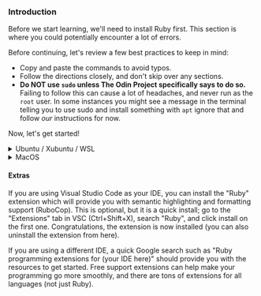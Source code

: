### Introduction

Before we start learning, we'll need to install Ruby first. This section is where you could potentially encounter a lot of errors.

Before continuing, let's review a few best practices to keep in mind:

* Copy and paste the commands to avoid typos.
* Follow the directions closely, and don't skip over any sections.
* **Do NOT use `sudo` unless The Odin Project specifically says to do so.** Failing to follow this can cause a lot of headaches, and never run as the `root` user. In some instances you might see a message in the terminal telling you to use sudo and install something with `apt` ignore that and follow _our_ instructions for now.

Now, let's get started!

<details markdown="block">
<summary class="dropDown-header">Ubuntu / Xubuntu / WSL
</summary>

### Step 1: Install Updates, Packages and Libraries

Before we can install Ruby, we need to install some base packages.

#### Step 1.1: Open the Terminal

We'll use the terminal to install all of the programs.

If you're using Ubuntu or Xubuntu, simply press `Ctrl + Alt + T` to open the terminal. (This may work in other Linux distributions; you'll have to try!)

If you're using WSL, open the "Ubuntu 18.04" program from your Start menu.

**Quick tip:** In Linux, you can copy from the terminal with `ctrl + shift + c` and paste with `ctrl + shift + v`. In WSL, you can use `ctrl + c` to copy from the terminal, and you can right click at the prompt to paste the contents of the clipboard into the terminal, whether it's bash, PowerShell, or Command Prompt.

#### Step 1.2: Update Linux

The rest of the installation will take place inside the terminal window.  

First, we need to make sure your Linux distribution is up to date. Run these commands one by one. Because these commands use `sudo`, you will have to enter your password in order for them to run. When typing your password, you may not get any visual feedback, but rest assured that your password is being entered. Once you're done typing your password, press `enter`.

~~~bash
sudo apt update
sudo apt upgrade
~~~

When it prompts you, press `y` and then `enter`.

#### Step 1.3: Install Packages and Libraries

Next, you need to install some required packages that do not come preinstalled. Be sure to copy and paste this command.

~~~bash
sudo apt install gcc make libssl-dev libreadline-dev zlib1g-dev libsqlite3-dev
~~~

When it prompts you, press `y` and then `enter`. You may or may not have to type your password after pressing `enter`.

### Step 2: Install Ruby

Now you're ready to install Ruby. We're going to use a tool called `rbenv`, which makes it easy to install and manage Ruby versions.

#### Step 2.1: Install rbenv

First, you need to clone the rbenv repository using `git`, which is a version control program you installed with the last command. You will become more familiar with this program later on.

~~~bash
git clone https://github.com/rbenv/rbenv.git ~/.rbenv
~~~

Next, we'll add some commands to allow rbenv to work properly. We can use the Linux `echo` command to make it easy.

Note: Run these commands one by one in sequence. They will not provide any output if done properly. Again, be sure to copy and paste these commands.

~~~bash
echo 'export PATH="$HOME/.rbenv/bin:$PATH"' >> ~/.bashrc
echo 'eval "$(rbenv init -)"' >> ~/.bashrc
exit
~~~

After running the final `exit` command, you will need to close and open a new terminal (see Step 1.1 above).

Next, you need to install `ruby-build` to help compile the Ruby binaries. Run these commands in the terminal to create a directory for the ruby-build plugin and then download it to the proper directory.

~~~bash
mkdir -p "$(rbenv root)"/plugins
git clone https://github.com/rbenv/ruby-build.git "$(rbenv root)"/plugins/ruby-build
~~~

Finally, run 

~~~bash
rbenv -v
~~~~

 from your terminal to verify that `rbenv` has been installed correctly. You should get an output with a version number **similar** to this:

~~~bash
rbenv 1.1.2-2-g4e92322
~~~

If you do not get a version number at all (anything not starting with `rbenv 1...`), please ask for help in the [Odin Project Chat Room](https://discordapp.com/channels/505093832157691914/505093832157691916).

#### Step 2.2: Install Ruby

It's finally time to install Ruby using `rbenv`!

Inside the terminal, run this command:

~~~bash
rbenv install 2.6.5 --verbose
~~~

This command will take 10-15 minutes to complete. The `--verbose` flag will show you what's going on so you can be sure it hasn't gotten stuck. While it installs, take this time to watch [this video](https://youtu.be/X2CYWg9-2N0) or to get a glass of water.

When the last command is finished, set the Ruby version and verify that it's working:

~~~bash
rbenv global 2.6.5
~~~

Then,

~~~bash
ruby -v
~~~

The above command should return something similar to this:

~~~bash
ruby 2.6.5pxx (20xx-xx-xx revision xxxxx) [x86_64-linux]
~~~
where x represents the version available at the time you installed Ruby.

Well done! Pat yourself on the back! The hard part is done, and it's time to move on to the next lesson!




</details>


<details markdown="block">
<summary class="dropDown-header">MacOS
</summary>

### Step 1: Install Packages and Libraries

Before we can install Ruby, we need to install some base packages. We will use the terminal to install all of the programs.

#### Step 1.1: Open the Terminal

In your Applications folder, find "Utilities" and double click "Terminal". Alternatively, using Spotlight (`CMD + Space`) or Launchpad, type "Terminal".

The rest of the instructions are done inside this terminal window.

#### Step 1.2: Install Xcode

First, you need to install Xcode, which is a program provided by Apple for programming. Xcode will install many programs that are needed for Ruby and Git and should take 10-15 minutes to install.

Type `xcode-select --install` in your terminal and press `enter`. You may need to click "Install" when prompted.

#### Step 1.3: Install Homebrew

The next program you need to install is [Homebrew](https://brew.sh/), which makes it easy to install other programs you'll need. From inside the terminal, type the following:

~~~bash
/usr/bin/ruby -e "$(curl -fsSL https://raw.githubusercontent.com/Homebrew/install/master/install)"
~~~

You will be prompted to enter your password. When typing your password, you may not get any visual feedback, but rest assured that your password is being entered. Once you're done typing your password, press `enter`.

Congratulations! You've installed the prerequisites!

### Step 2: Install Heroku

Heroku is a place to host your Rails applications

#### Step 2.1: Install Heroku

Next, install Heroku:

~~~bash
brew install heroku/brew/heroku
~~~

This command will install the command line interface for Heroku, a free website that can host your Ruby on Rails applications. You'll learn more about this later.

### Step 3: Install Ruby

Now you're ready to install Ruby. We're going to use a tool called `rbenv`, which makes it easy to install and manage Ruby versions.

#### Step 3.1: Install rbenv

To install `rbenv`, run the following in your terminal:

~~~bash
brew install rbenv
~~~

Then, run this command:

~~~bash
rbenv init
~~~

You should see one of two messages after the command has run.

Either:

~~~bash
# Load rbenv automatically by appending
# the following to ~/.bash_profile:

eval "$(rbenv init -)"
~~~

Or:

~~~bash
# Load rbenv automatically by appending
# the following to ~/.zshrc:

eval "$(rbenv init -)"
~~~

You'll do as it suggests by running either of the following commands in the terminal.

If the previous message stated you should append to your bash_profile then run:

~~~bash
echo 'eval "$(rbenv init -)"' >> ~/.bash_profile
~~~

Otherwise if it mentioned zshrc then run:

~~~bash
echo 'eval "$(rbenv init -)"' >> ~/.zshrc
~~~

You'll notice nothing happened in the terminal. That's okay and is typical response for many terminal commands. At this point, take note of the page and step number you are on, close everything, do a full reboot and log back into your profile. After logging back in, re-open the terminal (see Step 1.1).

#### Step 3.3: Install Ruby

We can now (finally) install Ruby! We recommend using the latest version, which is currently 2.6.5:

~~~bash
rbenv install 2.6.5 --verbose
~~~

This command will take 10-15 minutes to complete. The `--verbose` flag will show you what's going on so you can be sure it hasn't gotten stuck. While it installs, take this time to watch [this video](https://www.youtube.com/watch?v=X2CYWg9-2N0) or to get a glass of water.

Once Ruby is installed, you need to tell rbenv which version to use by default. Inside the terminal, type:

~~~bash
rbenv global 2.6.5
~~~

You can double check that this worked by typing `ruby -v` and checking that the output says version 2.6.5:

~~~bash
$ ruby -v
ruby 2.6.5pxx (20xx-xx-xx revision xxxxx)
~~~

If you don't see the output above, log off and log back on, then try again.

Well done! Pat yourself on the back! The hard part is done, and it's time to move on to the next lesson!




</details>

#### Extras

If you are using Visual Studio Code as your IDE, you can install the "Ruby" extension which will provide you with semantic highlighting and formatting support (RuboCop). This is optional, but it is a quick install; go to the "Extensions" tab in VSC (Ctrl+Shift+X), search "Ruby", and click install on the first one. Congratulations, the extension is now installed (you can also uninstall the extension from here).

If you are using a different IDE, a quick Google search such as "Ruby programming extensions for (your IDE here)" should provide you with the resources to get started. Free support extensions can help make your programming go more smoothly, and there are tons of extensions for all languages (not just Ruby).